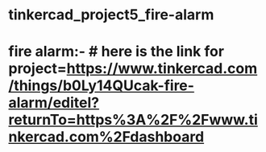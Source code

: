 # tinkercad_project5_fire-alarm
# fire alarm:- # here is the link for project=https://www.tinkercad.com/things/b0Ly14QUcak-fire-alarm/editel?returnTo=https%3A%2F%2Fwww.tinkercad.com%2Fdashboard
